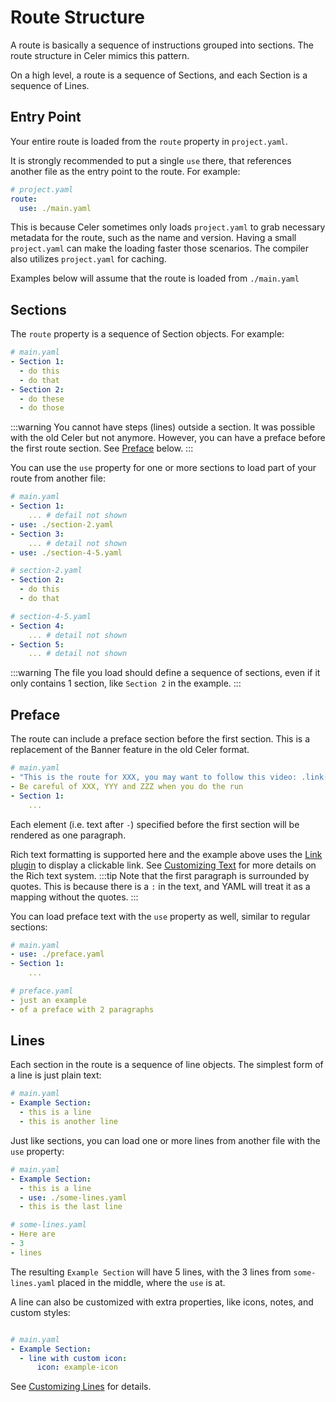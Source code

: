 # Route Structure
A route is basically a sequence of instructions grouped into sections.
The route structure in Celer mimics this pattern.

On a high level, a route is a sequence of Sections, and each Section is a sequence of Lines.

## Entry Point
Your entire route is loaded from the `route` property in `project.yaml`.

It is strongly recommended to put a single `use` there,
that references another file as the entry point to the route.
For example:
```yaml
# project.yaml
route: 
  use: ./main.yaml
```
This is because Celer sometimes only loads `project.yaml` to grab necessary
metadata for the route, such as the name and version. Having a small
`project.yaml` can make the loading faster those scenarios. The compiler also
utilizes `project.yaml` for caching.

Examples below will assume that the route is loaded from `./main.yaml`

## Sections
The `route` property is a sequence of Section objects. For example:
```yaml
# main.yaml
- Section 1:
  - do this
  - do that
- Section 2:
  - do these
  - do those
```
:::warning
You cannot have steps (lines) outside a section. It was possible with
the old Celer but not anymore. However, you can have a preface
before the first route section. See [Preface](#preface) below.
:::

You can use the `use` property for one or more sections to load part
of your route from another file:
```yaml
# main.yaml
- Section 1:
    ... # defail not shown
- use: ./section-2.yaml
- Section 3:
    ... # detail not shown
- use: ./section-4-5.yaml

# section-2.yaml
- Section 2:
  - do this
  - do that

# section-4-5.yaml
- Section 4:
    ... # detail not shown
- Section 5:
    ... # detail not shown
```
:::warning
The file you load should define a sequence of sections, even
if it only contains 1 section, like `Section 2` in the example.
:::

## Preface
The route can include a preface section before the first section. This is 
a replacement of the Banner feature in the old Celer format.
```yaml
# main.yaml
- "This is the route for XXX, you may want to follow this video: .link(https://youtube.com/XXX)"
- Be careful of XXX, YYY and ZZZ when you do the run
- Section 1:
    ...
```
Each element (i.e. text after `-`) specified before the first section will be rendered as one paragraph.

Rich text formatting is supported here and the example above uses the [Link plugin](../plugin/link.md) to display a clickable link.
See [Customizing Text](./customizing-text.md) for more details on the Rich text system.
:::tip
Note that the first paragraph is surrounded by quotes. This is because there is a `:` in the
text, and YAML will treat it as a mapping without the quotes.
:::

You can load preface text with the `use` property as well, similar to regular sections:
```yaml
# main.yaml
- use: ./preface.yaml
- Section 1:
    ...

# preface.yaml
- just an example
- of a preface with 2 paragraphs
```

## Lines
Each section in the route is a sequence of line objects. The simplest form of a line is just plain text:
```yaml
# main.yaml
- Example Section:
  - this is a line
  - this is another line
```

Just like sections, you can load one or more lines from another file with the `use` property:
```yaml
# main.yaml
- Example Section:
  - this is a line
  - use: ./some-lines.yaml
  - this is the last line

# some-lines.yaml
- Here are
- 3
- lines
```
The resulting `Example Section` will have 5 lines, with the 3 lines from `some-lines.yaml`
placed in the middle, where the `use` is at.

A line can also be customized with extra properties, like icons, notes, and custom styles:
```yaml

# main.yaml
- Example Section:
  - line with custom icon:
      icon: example-icon
```
See [Customizing Lines](./customizing-lines.md) for details.

